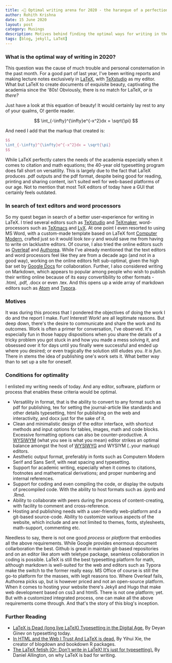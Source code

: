 ```yaml
---
title: ✍🏽 Optimal writing arena for 2020 - the harangue of a perfectionist
author: Rohith Krishna
date: 15 June 2020
layout: post
category: Musings
description: Motives behind finding the optimal ways for writing in the digital age.
tags: [blog, jekyll, LaTeX]
---
```




### What is the optimal way of writing in 2020?

This question was the cause of much trouble and personal consternation in the past month. For a good part of last year, I've been writing reports and making lecture notes exclusively in [LaTeX](https://www.latex-project.org/), with [TeXstudio](https://texstudio.org/) as my editor. What but LaTeX to create documents of exquisite beauty, captivating the academia since the '80s! Obviously, there is no match for LaTeX, *or is there?*

Just have a look at this equation of beauty! It would certainly lay rest to any of your qualms, O! gentle reader.

$$
\int_{-\infty}^{\infty}e^{-x^2}dx = \sqrt{\pi}
$$

And need I add that the markup that created is:

```latex
$$
\int_{-\infty}^{\infty}e^{-x^2}dx = \sqrt{\pi}
$$
```


While LaTeX perfectly caters the needs of the academia especially when it comes to citation and math equations; the 40-year old typesetting program does fall short on versatility. This is largely due to the fact that LaTeX produces .pdf outputs and the pdf format, despite being good for reading, printing and sharing content, isn't suited well for web-based platforms of our age. Not to mention that most TeX editors of today have a GUI that certainly feels outdated.


### In search of text editors and word processors

So my quest began in search of a better user-experience for writing in LaTeX. I tried several editors such as [TeXstudio](https://texstudio.org/) and [TeXmaker](https://www.xm1math.net/texmaker/), word-processors such as [TeXmacs](http://www.texmacs.org/tmweb/home/welcome.en.html) and [LyX](https://www.lyx.org/). At one point I even resorted to using MS Word, with a custom-made template based on LaTeX font [Computer Modern](https://www.fontsquirrel.com/fonts/computer-modern), crafted just so it would look *tex-y* and would save me from having to write on lacklustre editors. Of course, I also tried the online editors such as [Overleaf](https://www.overleaf.com/) and [Authorea](https://www.authorea.com/).  While I've already mentioned that the text editors and word processors feel like they are from a decade ago (and not in a good way), working on the online editors felt sub-optimal, given the high bar set by [Google Docs](https://docs.google.com/) for collaboration. Further, I also considered writing on Markdown, which appears to popular among people who wish to publish their writing online because of its easy convertibility to other formats - .html, .pdf, .docx or even .tex. And this opens up a wide array of markdown editors such as [Atom](https://atom.io/) and [Typora](https://typora.io/).

### Motives

It was during this process that I pondered the objectives of doing the work I do and the report I make. Fun! Interest! Work! are all legitimate reasons. But deep down, there's the desire to communicate and share the work and its outcomes. Work is often a primer for conversation, I've observed. It's especially fun in those happy dispositions when you share the details of a tricky problem you got stuck in and how you made a mess solving it, and obsessed over it for days until you finally were successful and ended up where you desired; or even tragically the solution still eludes you. *It is fun*. There in stems the idea of publishing one's work sets it. What better way than to set up a site for oneself.


### Conditions for optimality

I enlisted my writing needs of today. And any editor, software, platform or process that enables these criteria would be optimal.

- Versatility in format, that is the ability to convert to any format such as pdf for publishing, tex for setting the journal-article like standards and other details typesetting, html for publishing on the web and interactivity, and docx just for the sake of it.
- Clean and minimalistic design of the editor interface, with shortcut methods and input options for tables, images, math and code blocks. Excessive formatting options can also be counter-productive. A [WYSIWYM](https://en.wikipedia.org/wiki/WYSIWYM) (what you see is what you mean) editor strikes an optimal balance amongst the host of [WYSIWYG](https://en.wikipedia.org/wiki/WYSIWYG) and WYSIYM (..your markup) editors.
- Aesthetic output format, preferably in fonts such as Computern Modern Serif and Sans Serif, with neat spacing and typesetting.
- Support for academic writing, especially when it comes to citations, footnotes and mathematical derivations; and proper numbering and internal references.
- Support for coding and even compiling the code, or display the outputs of precompiled code. With the ability to host formats such as .ipynb and .Rmd.
- Ability to collaborate with peers during the process of content-creating, with facility to comment and cross-reference.
- Hosting and publishing needs with a user-friendly web-platform and a git-based source-code. Ability to customize various aspects of the website, which include and are not limited to themes, fonts, stylesheets, math-support, commenting etc.

Needless to say, there is not one good *process* or *platform* that embodies all the above requirements. While Google provides enormous document collarboration the best. Github is great in maintain git-based repositories and on an editor like atom with teletype package, seamless collaboration in coding is possible. LaTeX is still the best typesetting platform for math, although markdown is well-suited for the web and editors such as Typora make the switch to the former really easy. MS Office of course is still the go-to platform for the masses, with legit reasons too. Where Overleaf fails, Authorea picks up, but is however priced and not an open-source platform. When it comes to hosting your website there's Jekyll and Hugo that make web development based on css3 and html5. There is not one platform; yet. But with a customized integrated process, one can make all the above requirements come through. And that's the story of this blog's inception.


### Further Reading

- [LaTeX is Dead (long live LaTeX) Typesetting in the Digital Age.](https://www.authorea.com/users/5713/articles/19359-latex-is-dead-long-live-latex-typesetting-in-the-digital-age) By Deyan Ginev on typesetting today.
- [In HTML and the Web I Trust And LaTeX is dead.](https://yihui.org/en/2018/07/in-html-i-trust/)  By Yihui Xie, the creator of blogdown and bookdown R packages.
- [The LaTeX fetish (Or: Don’t write in LaTeX! It’s just for typesetting).](http://www.danielallington.net/2016/09/the-latex-fetish/)  By Daniel Allington, on why LaTeX is bad for writing.
